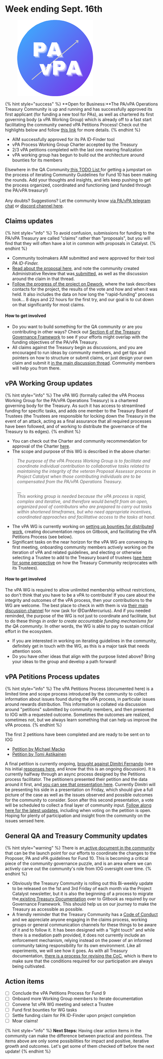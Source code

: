 # Week ending Sept. 16th

<figure><img src="../../.gitbook/assets/PAVPA Logo - Small.png" alt=""><figcaption></figcaption></figure>

{% hint style="success" %}
**Open for Business:**The PA/vPA Operations Treasury Community is up and running and has successfully approved its first applicant (for funding a new tool for PAs), as well as chartered its first governing body (a vPA Working Group) which is already off to a fast start facilitating the community owned vPA Petitions Process!  Check out the highlights below and follow [this link](week-ending-sept.-16th.md) for more details.&#x20;
{% endhint %}

* AIM successfully approved for its PA ID-Finder tool
* vPA Process Working Group Charter accepted by the Treasury
* 2/3 vPA petitions completed with the last one nearing finalization
* vPA working group has begun to build out the architecture around bounties for its members

Elsewhere in the QA Community[ this TODO List ](https://docs.google.com/document/d/1-Uheb5cH6PgjURBod3i95lnjRt5G0Q6WU7n21sSdqvs/edit#heading=h.70qyzqqlye91)for getting a jumpstart on the process of iterating Community Guidelines for Fund 10 has been making the rounds.  Add your thoughts and insights, and lets keep pushing to get the process organized, coordinated and functioning (and funded through the PA/vPA treasury!)\
\
Any doubts? Suggestions? Let the community know [via PA/vPA telegram chat](https://t.me/CatalystCommunityAdvisors) or [discord channel here](https://discord.com/channels/946921942143885342/949662037368254474).

## Claims updates

{% hint style="info" %}
To avoid confusion, submissions for funding to the PA/vPA Treasury are called "claims" rather than "proposals", but you will find that they will often have a lot in common with proposals in Catalyst.
{% endhint %}

* Community toolmakers AIM submitted and were approved for their tool _PA ID-Finder._
* [Read about the proposal here](https://discord.com/channels/946921942143885342/1012099268716265662), and note the community created Administrative Review that was[ submitted](https://docs.google.com/document/d/1tHWbNKh9O8-iHuXRJSrrWZbBwo5B2M\_YS5TIo2NFB3o/edit), as well as the discussion around the claim in that thread.
* [Follow the progress of the project on Dework](https://app.dework.xyz/catalyst-circle-ca-r/treasury-12?taskId=c40f8a7a-c06f-47e3-994a-f73e4d9bd79d), where the task describes contacts for the project, the results of the vote and how and when it was held.  It also includes the data on how long the "rapid-funding" process took...  8 days and 22 hours for the first try, and our goal is to cut down on that significantly for most claims.

#### How to get involved

* Do you want to build something for the QA community or are you contributing in other ways?  Check out [Section 6 of the Treasury Governance Framework](https://docs.google.com/document/d/1bRFsYYbDc52U610XGgg2h-dBFdn2MhgvlXwHtElq3\_0/edit#heading=h.a30cj220f5su) to see if your efforts might overlap with the funding objectives of the PA/vPA Treasury.
* All claims against the Treasury begin as discussions, and you are encouraged to run ideas by community members, and get tips and pointers on how to structure or submit claims, or just design your own claim and submit it [in the main discussion thread](https://discord.com/channels/946921942143885342/980490333253152859).  Community members will help you from there.

## vPA Working Group updates

{% hint style="info" %}
The vPA WG (formally called the vPA Process Working Group for the PA/vPA Operations Treasury) is a chartered governing body for the Treasury.  As such it has access to streamlined funding for specific tasks, and adds one member to the Treasury Board of Trustees (the Trustees are responsible for locking down the Treasury in the event of an attack, acting as a final assurance that all required processes have been followed, and of working to distribute the governance of the Treasury to its edges).
{% endhint %}

* You can check out the Charter and community recommendation for approval of the Charter [here](https://app.dework.xyz/catalyst-circle-ca-r/treasury-12?taskId=50405cb1-7fb5-4dc8-beba-c651deda716c).
* The scope and purpose of this WG is described in the above charter:

> _The purpose of the vPA Process Working Group is to facilitate and coordinate individual contribution to collaborative tasks related to maintaining the integrity of the veteran Proposal Assessor process in Project Catalyst when those contributing individuals are to be compensated from the PA/vPA Operations Treasury._
>
> __\
> _This working group is needed because the vPA process is rapid, complex and iterative, and therefore would benefit from an open, organized pool of contributors who are prepared to carry out tasks within shortened timeframes, but who need appropriate incentives, coordinated approaches and facilitative access to the tasks at hand._&#x20;

* The vPA WG is currently working on [setting up bounties for distributed work](https://app.dework.xyz/catalyst-circle-ca-r/veteran-ca-wg), creating documentation repos on Gitbook, and facilitating the vPA Petitions Process (see below).
* Significant tasks on the near horizon for the vPA WG are convening its first meeting, onboarding community members actively working on the iteration of vPA and related guidelines, and electing or otherwise selecting a Trustee to add to the Treasury board of trustees ([see here for some perspective](https://docs.google.com/document/d/1oaSgZdZnQR\_EKUgtFszTnyLlvq45HFEvAVdcv8bRLkQ/edit) on how the Treasury Community reciprocates with its Trustees).

#### How to get involved

The vPA WG is required to allow unlimited membership without restrictions, so don't think that you have to be a vPA to contribute!  If you care about the integrity and outcomes of the vPA process, then your contributions to the WG are welcome.  The best place to check in with them is via [their main discussion channel](https://discord.com/channels/946921942143885342/946929101137149992) for now (ask for @DanMercurius).  And if you needed reminded, the purpose of the WG is not just to coordinate and facilitate, but to do these things _in order to create accountable funding mechanisms for the QA community_.  In other words, the WG is able to pay to sustain critical effort in the ecosystem.

* If you are interested in working on iterating guidelines in the community, definitely get in touch with the WG, as this is a major task that needs attention soon.
* Do you have other ideas that align with the purpose listed above?  Bring your ideas to the group and develop a path forward!

## vPA Petitions Process updates

{% hint style="info" %}
The vPA Petitions Process (documented here) is a limited time and scope process introduced by the community to collect information about issues found during the vPA process, in particular issues around rewards distribution.  This information is collated via discussion around "petitions" submitted by community members, and then presented to IOG with a requested outcome.  Sometimes the outcomes are realized, sometimes not, but we always learn something that can help us improve the vPA process.
{% endhint %}

The first 2 petitions have been completed and are ready to be sent on to IOG

* [Petition by Michael Macko](https://docs.google.com/document/d/1\_I-gq4m3PIA6fZhh3N4bMHOIN6a2G88YtID1CSZfvmM/edit?usp=sharing)
* [Petition by Tomi Astikainen](https://docs.google.com/document/d/1OlmNDVPO4q6M0pJYJxO7yZ5wRC-oZizQqsvOhzrl\_DI/edit?usp=sharing)

A final petition is currently ongoing, [brought against Dimitri Fernando](https://docs.google.com/document/d/1kJCytu6PtD8NNqth6y64aDN2ruwAsBE1uKcv0bUkPWY/edit) (see his initial [responses here](https://docs.google.com/document/d/1ci-MaqilnWXLibfTUunjEbVzGDCToicF7QC\_dlacWw0/edit?usp=sharing), and know that this is an ongoing discussion).  It is currently halfway through an async process designed by the Petitions process facilitator.  The petitioners presented their petition and the data around it first, and[ you can see that presentation here](https://youtu.be/CuZQ-LEgjmU).  Currently Dimitri will be presenting his side in a presentation on Friday, which should give a full picture of the case as well as the issues observed and possible outcomes for the community to consider.  Soon after this second presentation, a vote will be scheduled to collect a final layer of community input.  [Follow along here for the latest updates](https://discord.com/channels/946921942143885342/1011352732092858398), including when voting on the petition is open.  Hoping for plenty of participation and insight from the community on the issues sensed here.

## General QA and Treasury Community updates

{% hint style="warning" %}
There is an[ active document in the community](https://docs.google.com/document/d/1-Uheb5cH6PgjURBod3i95lnjRt5G0Q6WU7n21sSdqvs/edit#heading=h.70qyzqqlye91) that can be the launch point for our efforts to coordinate the changes to the Proposer, PA and vPA guidelines for Fund 10.  This is becoming a critical piece of the community governance puzzle, and is an area where we can actively carve out the community's role from IOG oversight over time. &#x20;
{% endhint %}

* Obviously the Treasury Community is rolling out this Bi-weekly update to be  released on the 1st and 3rd Friday of each month via the Project Catalyst newsletter, but it is also the beginning of a process to migrate the[ existing Treasury Documentation](https://docs.google.com/document/d/1-Uheb5cH6PgjURBod3i95lnjRt5G0Q6WU7n21sSdqvs/edit#heading=h.70qyzqqlye91) over to Gitbook as required by our Governance Framework.  This should help us on our journey to make the Treasury as accessible as possible.
* A friendly reminder that the Treasury Community has a [Code of Conduct](https://docs.google.com/document/d/1bRFsYYbDc52U610XGgg2h-dBFdn2MhgvlXwHtElq3\_0/edit#heading=h.3moreczex8qp) and we appreciate anyone engaging in the claims process, working groups or general communication channels for these things to be aware of it and to  follow it.  It has been designed with a "light touch" and while there is a mediation path provided, it does not currently include an enforcement mechanism, relying instead on the power of an informed community taking responsibility for its own environment.  Like all experiments, we will see how it goes.  As with all Treasury documentation, [there is a process for revising the CoC](https://docs.google.com/document/d/1bRFsYYbDc52U610XGgg2h-dBFdn2MhgvlXwHtElq3\_0/edit#heading=h.8p4gs7ygev3j), which is there to make sure that the conditions required for our participation are always being cultivated.

## Action items

* [ ] Conclude the vPA Petitions Process for Fund 9
* [ ] Onboard more Working Group members to iterate documentation
* [ ] Convene 1st vPA WG meeting and select a Trustee
* [ ] Fund first bounties for WG tasks
* [ ] Settle funding claim for PA ID-Finder upon project completion
* [ ] Moar claims!

{% hint style="info" %}
**Next Steps:**  Having clear action items in the community can make the difference between practical and pointless. The items above are only some possibilities for impact and positive, iterative growth and outcomes.  Let's get some of them checked off before the next update!
{% endhint %}
